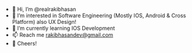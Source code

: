 - 👋 Hi, I’m @realrakibhasan
- 👀 I’m interested in Software Engineering (Mostly IOS, Android & Cross Platform) also UX Design!
- 🌱 I’m currently learning IOS Development
- 📫 Reach me rakibhasandev@gmail.com
- 🥂 Cheers!
     

<!---
realrakibhasan/realrakibhasan is a ✨ special ✨ repository because its `README.md` (this file) appears on your GitHub profile.
You can click the Preview link to take a look at your changes.
--->
